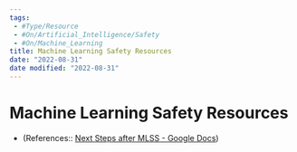 ```yaml
---
tags:
 - #Type/Resource
 - #On/Artificial_Intelligence/Safety
 - #On/Machine_Learning
title: Machine Learning Safety Resources
date: "2022-08-31"
date modified: "2022-08-31"
---
```


# Machine Learning Safety Resources
- (References:: [Next Steps after MLSS - Google Docs](https://docs.google.com/document/d/1Vc280RFx1kEvslsTbuzjon8UQ_QYQ8LWx9SBCgrHVnY/edit))

